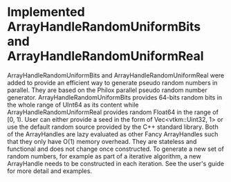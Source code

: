 # Implemented ArrayHandleRandomUniformBits and ArrayHandleRandomUniformReal

ArrayHandleRandomUniformBits and ArrayHandleRandomUniformReal were added to provide
an efficient way to generate pseudo random numbers in parallel. They are based on the
Philox parallel pseudo random number generator. ArrayHandleRandomUniformBits provides
64-bits random bits in the whole range of UInt64 as its content while
ArrayHandleRandomUniformReal provides random Float64 in the range of [0, 1). User can
either provide a seed in the form of Vec<vtkm::Uint32, 1> or use the default random
source provided by the C++ standard library. Both of the ArrayHandles  are lazy evaluated
as other Fancy ArrayHandles such that they only have O(1) memory overhead. They are
stateless and functional and does not change once constructed. To generate a new set of
random numbers, for example as part of a iterative algorithm, a  new ArrayHandle
needs to be constructed in each iteration. See the user's guide for more detail and
examples.
